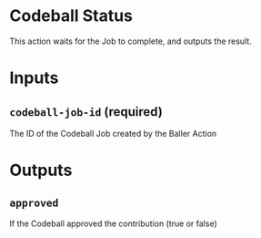 # Codeball Status

This action waits for the Job to complete, and outputs the result.

# Inputs

## `codeball-job-id` (required)

The ID of the Codeball Job created by the Baller Action

# Outputs

## `approved`

If the Codeball approved the contribution (true or false)